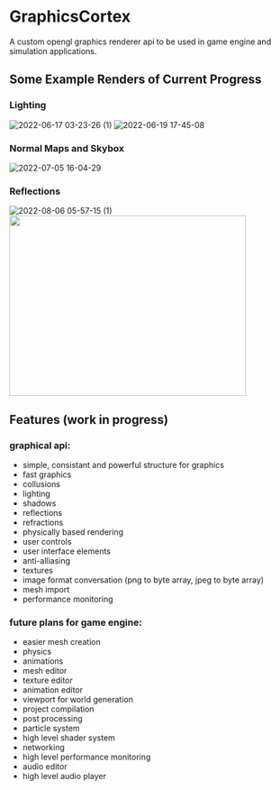 # GraphicsCortex
A custom opengl graphics renderer api to be used in game engine and simulation applications.

## Some Example Renders of Current Progress
### Lighting
![2022-06-17 03-23-26 (1)](https://user-images.githubusercontent.com/89701935/174199340-15e9d44f-4cc2-4c9e-bab4-3ad225bdc8f5.gif)
![2022-06-19 17-45-08](https://user-images.githubusercontent.com/89701935/174487262-86feab70-94c1-49bc-ad7a-2d9fef564669.gif)

### Normal Maps and Skybox
![2022-07-05 16-04-29](https://user-images.githubusercontent.com/89701935/177335628-fe006ca0-ab11-4886-b1b2-5b64be168c82.gif)

### Reflections
![2022-08-06 05-57-15 (1)](https://user-images.githubusercontent.com/89701935/183231156-bcd62505-c9f0-4050-827f-fcfc570db6c3.gif)
<image src="https://user-images.githubusercontent.com/89701935/179228243-30309a4f-569a-4a00-9861-ab79d5b5cc62.png" height=320 width=420>

## Features (work in progress)
### graphical api: 
- simple, consistant and powerful structure for graphics
- fast graphics
- collusions
- lighting
- shadows
- reflections
- refractions
- physically based rendering
- user controls
- user interface elements
- anti-alliasing
- textures
- image format conversation (png to byte array, jpeg to byte array)
- mesh import
- performance monitoring


### future plans for game engine:
- easier mesh creation
- physics
- animations
- mesh editor
- texture editor
- animation editor
- viewport for world generation
- project compilation
- post processing
- particle system
- high level shader system
- networking
- high level performance monitoring
- audio editor
- high level audio player


